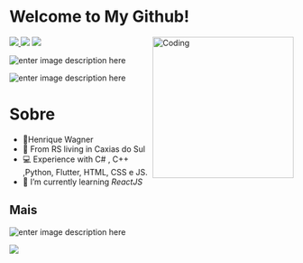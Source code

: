 # Welcome to My Github!

<a>
 <a href="https://www.linkedin.com/in/henrique-wagner-061515137/"><img src="https://img.shields.io/badge/LinkedIn-0077B5?style=for-the-badge&logo=linkedin&logoColor=white"></img>
<a href="https://www.instagram.com/ikewagner_/"><img src="https://img.shields.io/badge/Instagram-E4405F?style=for-the-badge&logo=instagram&logoColor=white"></img></a>
<a href="https://twitter.com/ikee_dev"><img src="https://img.shields.io/badge/Twitter-1DA1F2?style=for-the-badge&logo=twitter&logoColor=white"></img></a>
</a>

<img alt="Coding" src="https://media.giphy.com/media/vFKqnCdLPNOKc/giphy.gif" align="right" height="250" align="right"/>
<br>


![enter image description here](https://github-readme-stats.vercel.app/api/top-langs/?username=ikewagner&&langs_count=8&layout=compact&theme=dracula)


![enter image description here](https://github-readme-stats.vercel.app/api?username=ikewagner&show_icons=true&theme=dracula)






# Sobre

-   👨‍Henrique Wagner
-   📍 From RS living in Caxias do Sul 
-   💻 Experience with  C# , C++ ,Python, Flutter, HTML, CSS e JS.
-   🌈 I’m currently learning *ReactJS*

## Mais 

![enter image description here](https://dyn-qrcode.vercel.app/api?url=https://github.com/ikewagner)

![](https://komarev.com/ghpvc/?username=ikewagner&color=blue)


